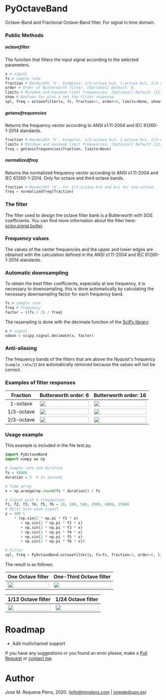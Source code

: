 # PyOctaveBand
Octave-Band and Fractional Octave-Band filter. For signal in time domain.

### Public Methods

##### octavefilter
The function that filters the input signal according to the selected parameters.
```python
x # signal
fs # sample rate
fraction # Bandwidth 'b'. Examples: 1/3-octave b=3, 1-octave b=1, 2/3-octave b = 3/2. [Optional] Default: 1
order # Order of Butterworth filter. [Optional] Default: 6.
limits # Minimum and maximum limit frequencies. [Optional] Default [12,20000]
show # Boolean for plot o not the filter response.
spl, freq = octavefilter(x, fs, fraction=1, order=6, limits=None, show=0)
```

##### getansifrequencies
Returns the frequency vector according to ANSI s1.11-2004 and IEC 61260-1-2014 standards.

```python
fraction # Bandwidth 'b'. Examples: 1/3-octave b=3, 1-octave b=1, 2/3-octave b = 3/2.
limits # Minimum and maximum limit frequencies. [Optional] Default [12,20000]
freq = getansifrequencies(fraction, limits=None)
```

##### normalizedfreq
Returns the normalized frequency vector according to ANSI s1.11-2004 and IEC 61260-1-2014. Only for octave and third octave bands.
```python
fraction # Bandwidth 'b'. For 1/3-octave b=3 and b=1 for one-octave.
freq = normalizedfreq(fraction)
```

### The filter
The filter used to design the octave filter bank is a Butterworth with SOS coefficients. You can find more information about the filter here: [scipy.signal.butter](https://docs.scipy.org/doc/scipy/reference/generated/scipy.signal.butter.html).

### Frequency values
The values of the center frequencies and the upper and lower edges are obtained with the calculation defined in the ANSI s1.11-2004 and IEC 61260-1-2014 standards.

### Automatic downsampling
To obtain the best filter coefficients, especially at low frequency, it is necessary to downsampling, this is done automatically by calculating the necessary downsampling factor for each frequency band.

```python
fs # sample rate
freq # frequency
factor = ((fs / 2) / freq)
```
The resampling is done with the decimate function of the [SciPy library](https://www.scipy.org/scipylib/index.html):

```python
x # signal
xdown = scipy.signal.decimate(x, factor)
```

### Anti-aliasing
The frequency bands of the filters that are above the Nyquist's frequency (`sample_rate/2`) are automatically removed because the values will not be correct.


### Examples of filter responses
| Fraction | Butterworth order: 6       | Butterworth order: 16      | 
|:-------------:|:-------------:|:-------------:|
| 1-octave | <img src="http://jmrplens.com/GitHub_PyOctave/one.png" width="100%"></img>      | <img src="http://jmrplens.com/GitHub_PyOctave/one16.png" width="100%"></img>  |
| 1/3-octave | <img src="http://jmrplens.com/GitHub_PyOctave/third.png" width="100%"></img>      | <img src="http://jmrplens.com/GitHub_PyOctave/third16.png" width="100%"></img>  |
| 2/3-octave | <img src="http://jmrplens.com/GitHub_PyOctave/twothird.png" width="100%"></img>      | <img src="http://jmrplens.com/GitHub_PyOctave/twothird16.png" width="100%"></img>  |

### Usage example

This example is included in the file test.py.

```python
import PyOctaveBand
import numpy as np

# Sample rate and duration
fs = 48000
duration = 5  # In seconds

# Time array
x = np.arange(np.round(fs * duration)) / fs

# Signal with 6 frequencies
f1, f2, f3, f4, f5, f6 = 20, 100, 500, 2000, 4000, 15000
# Multi Sine wave signal
y = 100 \
    * (np.sin(2 * np.pi * f1 * x)
       + np.sin(2 * np.pi * f2 * x)
       + np.sin(2 * np.pi * f3 * x)
       + np.sin(2 * np.pi * f4 * x)
       + np.sin(2 * np.pi * f5 * x)
       + np.sin(2 * np.pi * f6 * x))

# Filter
spl, freq = PyOctaveBand.octavefilter(y, fs=fs, fraction=3, order=6, limits=[12, 20000], show=1)
```

The result is as follows:

| One Octave filter       | One-Third Octave filter      | 
|:-------------:|:-------------:|
| <img src="http://jmrplens.com/GitHub_PyOctave/response1.png" width="100%"></img>      | <img src="http://jmrplens.com/GitHub_PyOctave/response.png" width="100%"></img>  |

| 1/12 Octave filter       | 1/24 Octave filter      | 
|:-------------:|:-------------:|
| <img src="http://jmrplens.com/GitHub_PyOctave/12.png" width="100%"></img>      | <img src="http://jmrplens.com/GitHub_PyOctave/24.png" width="100%"></img>  |

# Roadmap

- Add multichannel support

If you have any suggestions or you found an error please, make a [Pull Request](https://github.com/jmrplens/PyOctave/pulls) or [contact me](mailto:info@jmrplens.com).

# Author
Jose M. Requena Plens, 2020. (info@jmrplens.com   | joreple@upv.es)

